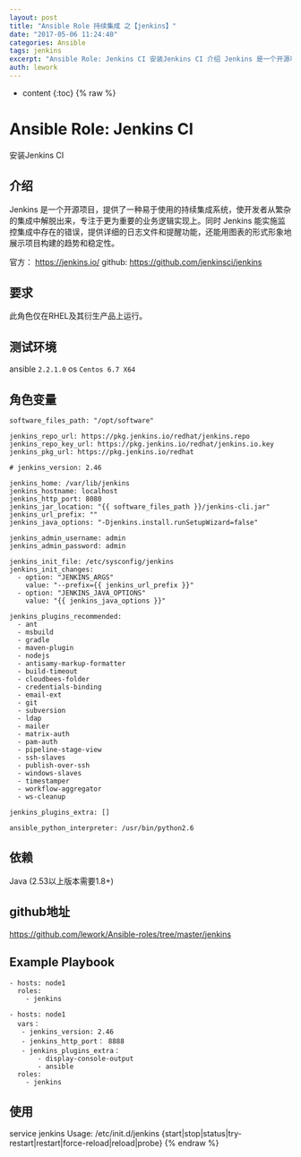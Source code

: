 ```yaml
---
layout: post
title: "Ansible Role 持续集成 之【jenkins】"
date: "2017-05-06 11:24:40"
categories: Ansible
tags: jenkins
excerpt: "Ansible Role: Jenkins CI 安装Jenkins CI 介绍 Jenkins 是一个开源项目，提供了一种易于使用的持续集成系..."
auth: lework
---
```

* content
{:toc}
{% raw %}

# Ansible Role: Jenkins CI

安装Jenkins CI

## 介绍
Jenkins 是一个开源项目，提供了一种易于使用的持续集成系统，使开发者从繁杂的集成中解脱出来，专注于更为重要的业务逻辑实现上。同时 Jenkins 能实施监控集成中存在的错误，提供详细的日志文件和提醒功能，还能用图表的形式形象地展示项目构建的趋势和稳定性。

官方： https://jenkins.io/
github: https://github.com/jenkinsci/jenkins

## 要求

此角色仅在RHEL及其衍生产品上运行。

## 测试环境

ansible `2.2.1.0`
os `Centos 6.7 X64`

## 角色变量
	software_files_path: "/opt/software"

	jenkins_repo_url: https://pkg.jenkins.io/redhat/jenkins.repo
	jenkins_repo_key_url: https://pkg.jenkins.io/redhat/jenkins.io.key
	jenkins_pkg_url: https://pkg.jenkins.io/redhat

	# jenkins_version: 2.46

	jenkins_home: /var/lib/jenkins
	jenkins_hostname: localhost
	jenkins_http_port: 8080
	jenkins_jar_location: "{{ software_files_path }}/jenkins-cli.jar"
	jenkins_url_prefix: ""
	jenkins_java_options: "-Djenkins.install.runSetupWizard=false"

	jenkins_admin_username: admin
	jenkins_admin_password: admin

	jenkins_init_file: /etc/sysconfig/jenkins
	jenkins_init_changes:
	  - option: "JENKINS_ARGS"
		value: "--prefix={{ jenkins_url_prefix }}"
	  - option: "JENKINS_JAVA_OPTIONS"
		value: "{{ jenkins_java_options }}"
		
	jenkins_plugins_recommended:    
	  - ant
	  - msbuild
	  - gradle
	  - maven-plugin
	  - nodejs
	  - antisamy-markup-formatter
	  - build-timeout
	  - cloudbees-folder
	  - credentials-binding
	  - email-ext
	  - git
	  - subversion
	  - ldap
	  - mailer
	  - matrix-auth
	  - pam-auth
	  - pipeline-stage-view
	  - ssh-slaves
	  - publish-over-ssh
	  - windows-slaves
	  - timestamper
	  - workflow-aggregator
	  - ws-cleanup
	  
	jenkins_plugins_extra: []

	ansible_python_interpreter: /usr/bin/python2.6


## 依赖
Java (2.53以上版本需要1.8+)

## github地址
https://github.com/lework/Ansible-roles/tree/master/jenkins

## Example Playbook
	- hosts: node1
	  roles:
		- jenkins
		
	- hosts: node1
	  vars：
	   - jenkins_version: 2.46
	   - jenkins_http_port： 8888
	   - jenkins_plugins_extra：
	       - display-console-output
		   - ansible
	  roles:
		- jenkins
		
## 使用
service jenkins
Usage: /etc/init.d/jenkins {start|stop|status|try-restart|restart|force-reload|reload|probe}
{% endraw %}
